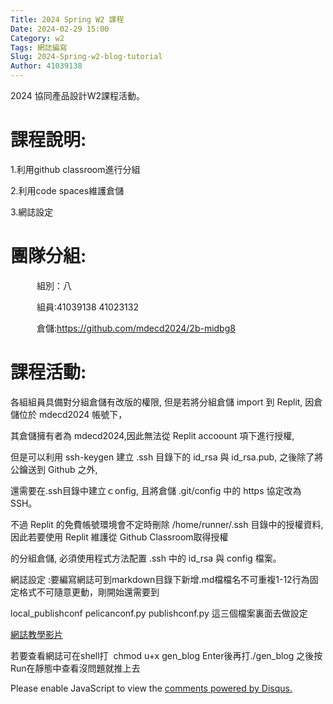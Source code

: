 ```yaml
---
Title: 2024 Spring W2 課程
Date: 2024-02-29 15:00
Category: w2
Tags: 網誌編寫
Slug: 2024-Spring-w2-blog-tutorial
Author: 41039138
---
```



2024 協同產品設計W2課程活動。



<head>
  <meta charset="utf-8">
  <title>页面标题</title>
  <meta property="og:image" content="../theme/images/2.jpg">

  <!-- 移动CSS到head标签内 -->
  <style>
      .content-bg {
          position: fixed;
          top: 0;
          left: 0;
          width: 100%;
          height: 100%;
          background-image: url("./theme/images/2-1.jpg");
          background-repeat: no-repeat;
          background-size: cover;
          background-position: center;
          z-index: -1;
      }

      .post-meta {
          background-color: transparent;
          padding: 5px;
      }
  </style>
</head>

<body>
  <!-- 插入背景div -->
  <div class="content-bg"></div>

  <!-- Markdown正文内容... -->





# 課程說明:
  1.利用github classroom進行分組
        
  2.利用code spaces維護倉儲

  3.網誌設定


# 團隊分組:
　　　組別：八
   
　　　組員:41039138 41023132
    
　　　倉儲:https://github.com/mdecd2024/2b-midbg8



        

# 課程活動:
 
各組組員具備對分組倉儲有改版的權限, 但是若將分組倉儲 import 到 Replit, 因倉儲位於 mdecd2024 帳號下，

其倉儲擁有者為 mdecd2024,因此無法從 Replit accoount 項下進行授權, 

但是可以利用 ssh-keygen 建立 .ssh 目錄下的 id_rsa 與 id_rsa.pub, 之後除了將公鑰送到 Github 之外, 

還需要在.ssh目錄中建立ｃonfig, 且將倉儲 .git/config 中的 https 協定改為 SSH。

不過 Replit 的免費帳號環境會不定時刪除 /home/runner/.ssh 目錄中的授權資料,因此若要使用 Replit 維護從 Github Classroom取得授權

的分組倉儲, 必須使用程式方法配置 .ssh 中的 id_rsa 與 config 檔案。

網誌設定 :要編寫網誌可到markdown目錄下新增.md檔檔名不可重複1-12行為固定格式不可隨意更動，剛開始還需要到
        
local_publishconf   pelicanconf.py   publishconf.py 這三個檔案裏面去做設定

[網誌教學影片](https://nfuedu-my.sharepoint.com/personal/yen_nfu_edu_tw/_layouts/15/stream.aspx?id=%2Fpersonal%2Fyen%5Fnfu%5Fedu%5Ftw%2FDocuments%2F2024%2Fcd2024%2Fvideo%2Fcd2024%5F2a%5F1%5Fblog%5Fsetup%2Emp4&nav=eyJyZWZlcnJhbEluZm8iOnsicmVmZXJyYWxBcHAiOiJPbmVEcml2ZUZvckJ1c2luZXNzIiwicmVmZXJyYWxBcHBQbGF0Zm9ybSI6IldlYiIsInJlZmVycmFsTW9kZSI6InZpZXciLCJyZWZlcnJhbFZpZXciOiJNeUZpbGVzTGlua0NvcHkifX0&ga=1&referrer=StreamWebApp%2EWeb&referrerScenario=AddressBarCopied%2Eview)  

若要查看網誌可在shell打  chmod u+x gen_blog Enter後再打./gen_blog 之後按Run在靜態中查看沒問題就推上去 
</body>

<div id="disqus_thread"></div>
<script>
    /**  
    *  RECOMMENDED CONFIGURATION VARIABLES: EDIT AND UNCOMMENT THE SECTION BELOW TO INSERT DYNAMIC VALUES FROM YOUR PLATFORM OR CMS.
    *  LEARN WHY DEFINING THESE VARIABLES IS IMPORTANT: https://disqus.com/admin/universalcode/#configuration-variables    */
    /*
    var disqus_config = function () {
    this.page.url = PAGE_URL;  // Replace PAGE_URL with your page's canonical URL variable
    this.page.identifier = PAGE_IDENTIFIER; // Replace PAGE_IDENTIFIER with your page's unique identifier variable
    };
    */
    (function() { // DON'T EDIT BELOW THIS LINE
    var d = document, s = d.createElement('script');
    s.src = 'https://https-github-com-gujiafeng-github-io-cd2024.disqus.com/embed.js';
    s.setAttribute('data-timestamp', +new Date());
    (d.head || d.body).appendChild(s);
    })();
</script>
<noscript>Please enable JavaScript to view the <a href="https://disqus.com/?ref_noscript">comments powered by Disqus.</a></noscript>




